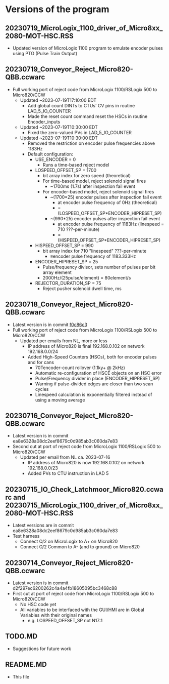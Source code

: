 # Versions of the program

## 20230719_MicroLogix_1100_driver_of_Micro8xx_2080-MOT-HSC.RSS
- Updated version of MicroLogix 1100 program to emulate encoder pulses using PTO (Pulse Train Output)

## 20230719_Conveyor_Reject_Micro820-QBB.ccwarc
- Full working port of reject code from MicroLogix 1100/RSLogix 500 to Micro820/CCW
  - Updated ~2023-07-19T17:10:00 EDT
    - Add global count DINTs to CTUs' CV pins in routine LAD_5_IO_COUNTER
    - Made the reset count command reset the HSCs in routine Encoder_inputs
  - Updated ~2023-07-19T10:30:00 EDT
    - Fixed the zero-valued PVs in LAD_5_IO_COUNTER
  - Updated ~2023-07-19T10:30:00 EDT
    - Removed the restriction on encoder pulse frequencies above 1183Hz
    - Default configuration:
      - USE_ENCODER = 0
        - Runs a time-based reject model
      - LOSPEED_OFFSET_SP = 1700
        - bit array index for zero speed (theoretical)
        - For time-based model, reject solenoid signal fires
          - ~1700ms (1.7s) after inspection fail event
        - For encoder-based model, reject solenoid signal fires
          - ~(1700*25) encoder pulses after inspection fail event
            - at encoder pulse frequency of 0Hz (theoretical)
            - = (LOSPEED_OFFSET_SP*ENCODER_HIPRESET_SP)
          - ~(990*25) encoder pulses after inspection fail event
            - at encoder pulse frequency of 1183Hz (linespeed = 710 ???-per-minute)
            - = (HISPEED_OFFSET_SP*ENCODER_HIPRESET_SP)
      - HISPEED_OFFSET_SP = 990
        - bit array index for 710 "linespeed" ???-per-minute
          - ≡encoder pulse frequency of 1183.333Hz
      - ENCODER_HIPRESET_SP = 25
        - Pulse/frequency divisor, sets number of pulses per bit array element
        - 2000Hz/(25pulse/element) = 80element/s
      - REJECTOR_DURATION_SP = 75
        - Reject pusher solenoid dwell time, ms

## 20230718_Conveyor_Reject_Micro820-QBB.ccwarc
- Latest version is in commit [f0c86c3](https://github.com/drbitboy/PLC_reject_timing/commit/f0c86c3f046cd207cc0be627180190901462b6c4)
- Full working port of reject code from MicroLogix 1100/RSLogix 500 to Micro820/CCW
  - Updated per emails from NL, more or less
    - IP address of Micro820 is final 192.168.0.102 on network 192.168.0.0/24
    - Added High-Speed Counters (HSCs), both for encoder pulses and for cans
      - 70Tencoder-count rollover (1.1ky+ @ 2kHz)
      - Automatic re-configuration of HSCE objects on an HSC error
      - Pulse/Frequency divider in place (ENCODER_HIPRESET_SP)
      - Warning if pulse-divided edges are closer than two scan cycles
      - Linespeed calculation is exponentially filtered instead of using a moving average

## 20230716_Conveyor_Reject_Micro820-QBB.ccwarc
- Latest version is in commit ea8e6328a08dc2eef8679c0d985ab3c060da7e83
- Second cut at port of reject code from MicroLogix 1100/RSLogix 500 to Micro820/CCW
  - Updated per email from NL ca. 2023-07-16
    - IP address of Micro820 is now 192.168.0.102 on network 192.168.0.0/23
    - Added PVs to CTU instruction in LAD 5

## 20230715_IO_Check_Latchmoor_Micro820.ccwarc and 20230715_MicroLogix_1100_driver_of_Micro8xx_2080-MOT-HSC.RSS
- Latest versions are in commit ea8e6328a08dc2eef8679c0d985ab3c060da7e83
- Test harness
  - Connect O/2 on MicroLogix to A+ on Micro820
  - Connect O/2 Common to A- (and to ground) on Micro820

## 20230714_Conveyor_Reject_Micro820-QBB.ccwarc
- Latest version is in commit d2f297ec6200262c4a4a4fb18605095bc3468c88
- First cut at port of reject code from MicroLogix 1100/RSLogix 500 to Micro820/CCW
  - No HSC code yet
  - All variables to be interfaced with the GUI/HMI are in Global Variables with their original names
    - e.g. LOSPEED_OFFSET_SP not N17:1

## TODO.MD
- Suggestions for future work

## README.MD
- This file
